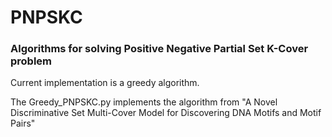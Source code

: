 # PNPSKC
### Algorithms for solving Positive Negative Partial Set K-Cover problem

Current implementation is a greedy algorithm.

The Greedy_PNPSKC.py implements the algorithm from "A Novel Discriminative Set Multi-Cover Model for Discovering DNA Motifs and Motif Pairs"

